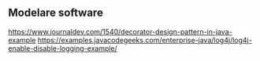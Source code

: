 ##  Modelare software

https://www.journaldev.com/1540/decorator-design-pattern-in-java-example
https://examples.javacodegeeks.com/enterprise-java/log4j/log4j-enable-disable-logging-example/
